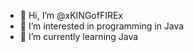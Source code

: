 - 👋 Hi, I’m @xKINGofFIREx
- 👀 I’m interested in programming in Java
- 🌱 I’m currently learning Java 
